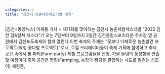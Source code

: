 ```yaml
---
categories: i
title: "김천시 농촌체험페스티벌 개최"
---
```

[김천=동양뉴스] 이재룡 기자 = 제11회를 맞이하는 김천시 농촌체험페스티벌 "2022 김천 팜&컬쳐 페스타"가 오는 7일부터 9일까지 3일간 김천종합스포츠타운 주차장 옆 공원에서 김천포도축제와 함께 열린다.이번 축제의 주제는 "꽃보다 다채로운 농촌발견 프로젝트(약칭 꽃다발 프로젝트)"로서, 로컬 크리에이터들이 축제 기획에 참여하고 축제 공간 속에서 팜 파티(Farm party) 체험 프로그램들을 진행, 가을 들녘의 풍성함을 연출할 예정이다.축제 공간은 팜핑(Farmping, 농장과 캠핑을 결합하는 시도를 일컫는 신조어) 체험존,